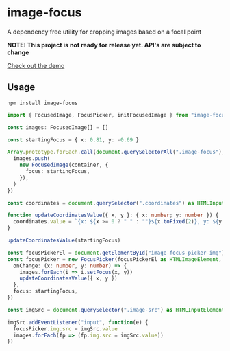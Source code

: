 # image-focus
A dependency free utility for cropping images based on a focal point

**NOTE: This project is not ready for release yet. API's are subject to change**

[Check out the demo](https://stackblitz.com/edit/image-focus)

## Usage

```
npm install image-focus
```

```ts
import { FocusedImage, FocusPicker, initFocusedImage } from "image-focus"

const images: FocusedImage[] = []

const startingFocus = { x: 0.81, y: -0.69 }

Array.prototype.forEach.call(document.querySelectorAll(".image-focus"), function(container: HTMLElement) {
  images.push(
    new FocusedImage(container, {
      focus: startingFocus,
    }),
  )
})

const coordinates = document.querySelector(".coordinates") as HTMLInputElement

function updateCoordinatesValue({ x, y }: { x: number; y: number }) {
  coordinates.value = `{x: ${x >= 0 ? " " : ""}${x.toFixed(2)}, y: ${y >= 0 ? " " : ""}${y.toFixed(2)}}`
}

updateCoordinatesValue(startingFocus)

const focusPickerEl = document.getElementById("image-focus-picker-img")
const focusPicker = new FocusPicker(focusPickerEl as HTMLImageElement, {
  onChange: (x: number, y: number) => {
    images.forEach(i => i.setFocus(x, y))
    updateCoordinatesValue({ x, y })
  },
  focus: startingFocus,
})

const imgSrc = document.querySelector(".image-src") as HTMLInputElement

imgSrc.addEventListener("input", function(e) {
  focusPicker.img.src = imgSrc.value
  images.forEach(fp => (fp.img.src = imgSrc.value))
})

```
